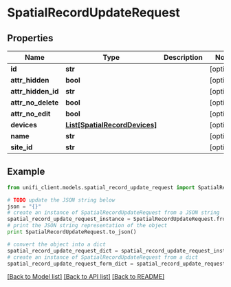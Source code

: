 # SpatialRecordUpdateRequest


## Properties

Name | Type | Description | Notes
------------ | ------------- | ------------- | -------------
**id** | **str** |  | [optional] 
**attr_hidden** | **bool** |  | [optional] 
**attr_hidden_id** | **str** |  | [optional] 
**attr_no_delete** | **bool** |  | [optional] 
**attr_no_edit** | **bool** |  | [optional] 
**devices** | [**List[SpatialRecordDevices]**](SpatialRecordDevices.md) |  | [optional] 
**name** | **str** |  | [optional] 
**site_id** | **str** |  | [optional] 

## Example

```python
from unifi_client.models.spatial_record_update_request import SpatialRecordUpdateRequest

# TODO update the JSON string below
json = "{}"
# create an instance of SpatialRecordUpdateRequest from a JSON string
spatial_record_update_request_instance = SpatialRecordUpdateRequest.from_json(json)
# print the JSON string representation of the object
print SpatialRecordUpdateRequest.to_json()

# convert the object into a dict
spatial_record_update_request_dict = spatial_record_update_request_instance.to_dict()
# create an instance of SpatialRecordUpdateRequest from a dict
spatial_record_update_request_form_dict = spatial_record_update_request.from_dict(spatial_record_update_request_dict)
```
[[Back to Model list]](../README.md#documentation-for-models) [[Back to API list]](../README.md#documentation-for-api-endpoints) [[Back to README]](../README.md)



